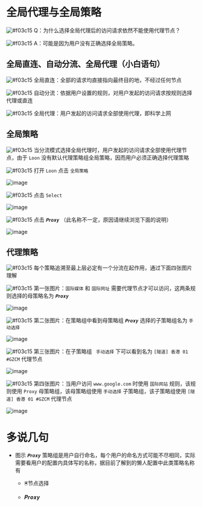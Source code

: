 # 全局代理与全局策略

![#f03c15](https://placehold.it/15/f03c15/000000?text=+) Q：为什么选择全局代理后的访问请求依然不能使用代理节点？

![#f03c15](https://placehold.it/15/f03c15/000000?text=+) A：可能是因为用户没有正确选择全局策略。

## 全局直连、自动分流、全局代理（小白语句）

![#f03c15](https://placehold.it/15/f03c15/000000?text=+) 全局直连：全部的请求均直接指向最终目的地，不经过任何节点

![#f03c15](https://placehold.it/15/f03c15/000000?text=+) 自动分流：依据用户设置的规则，对用户发起的访问请求按规则选择代理或直连

![#f03c15](https://placehold.it/15/f03c15/000000?text=+) 全局代理：用户发起的访问请求全部使用代理，即科学上网

## 全局策略

![#f03c15](https://placehold.it/15/f03c15/000000?text=+) 当分流模式选择全局代理时，用户发起的访问请求全部使用代理节点，由于 `Loon` 没有默认代理策略组全局策略，因而用户必须正确选择代理策略

![#f03c15](https://placehold.it/15/f03c15/000000?text=+) 打开 `Loon` 点击 `全局策略`

![image](https://raw.githubusercontent.com/chiupam/tutorial-image/master/Loon/Global_Policy_5.jpg)

![#f03c15](https://placehold.it/15/f03c15/000000?text=+) 点击 `Select` 

![image](https://raw.githubusercontent.com/chiupam/tutorial-image/master/Loon/Global_Policy_6.jpg)

![#f03c15](https://placehold.it/15/f03c15/000000?text=+) 点击 `𝑷𝒓𝒐𝒙𝒚` （此名称不一定，原因请继续浏览下面的说明）

![image](https://raw.githubusercontent.com/chiupam/tutorial-image/master/Loon/Global_Policy_7.jpg)

## 代理策略

![#f03c15](https://placehold.it/15/f03c15/000000?text=+) 每个策略追溯至最上层必定有一个分流在起作用，通过下面四张图片理解

![#f03c15](https://placehold.it/15/f03c15/000000?text=+) 第一张图片：`国际媒体` 和 `国际网址` 需要代理节点才可以访问，这两条规则选择的母策略名为 `𝑷𝒓𝒐𝒙𝒚`

![image](https://raw.githubusercontent.com/chiupam/tutorial-image/master/Loon/Global_Policy_1.jpg)

![#f03c15](https://placehold.it/15/f03c15/000000?text=+) 第二张图片：在策略组中看到母策略组 `𝑷𝒓𝒐𝒙𝒚` 选择的子策略组名为 `手动选择`

![image](https://raw.githubusercontent.com/chiupam/tutorial-image/master/Loon/Global_Policy_2.jpg)

![#f03c15](https://placehold.it/15/f03c15/000000?text=+) 第三张图片：在子策略组 ` 手动选择` 下可以看到名为 `[隧道] 香港 01 #GZCM` 代理节点

![image](https://raw.githubusercontent.com/chiupam/tutorial-image/master/Loon/Global_Policy_3.jpg)

![#f03c15](https://placehold.it/15/f03c15/000000?text=+) 第四张图片：当用户访问 `www.google.com` 时使用 `国际网站` 规则，该规则使用 `Proxy` 母策略组，该母策略组使用 `手动选择` 子策略组，该子策略组使用 `[隧道] 香港 01 #GZCM` 代理节点

![image](https://raw.githubusercontent.com/chiupam/tutorial-image/master/Loon/Global_Policy_4.jpg)

# 多说几句

- 图示 `𝑷𝒓𝒐𝒙𝒚` 策略组是用户自行命名，每个用户的命名方式可能不尽相同，实际需要看用户的配置内具体写的名称，据目前了解到的懒人配置中此类策略名称有

  - 🖲️节点选择
  
  - 𝑷𝒓𝒐𝒙𝒚
